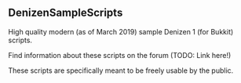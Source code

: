 DenizenSampleScripts
--------------------

High quality modern (as of March 2019) sample Denizen 1 (for Bukkit) scripts.

Find information about these scripts on the forum (TODO: Link here!)

These scripts are specifically meant to be freely usable by the public.
